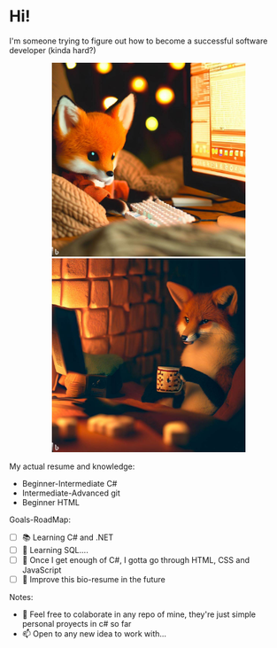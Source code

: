 # Hi!

I'm someone trying to figure out how to become a successful software developer (kinda hard?)

<p align="center">
  <img src="Images/Foxxy1.jpg" width="350">
  <img src="Images/Foxxy2.jpg" width="350">
</p>

My actual resume and knowledge:

- Beginner-Intermediate C#
- Intermediate-Advanced git
- Beginner HTML

Goals-RoadMap:
  
- [ ] 📚 Learning C# and .NET
- [ ] 👀 Learning SQL.... 
- [ ]  🌱 Once I get enough of C#, I gotta go through HTML, CSS and JavaScript
- [ ]  👋 Improve this bio-resume in the future

Notes:

- 💞️ Feel free to colaborate in any repo of mine, they're just simple personal proyects in c# so far
- 📫 Open to any new idea to work with...
